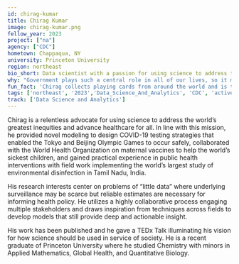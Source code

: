 ```yaml
---
id: chirag-kumar
title: Chirag Kumar
image: chirag-kumar.png
fellow_year: 2023
project: ["na"]
agency: ["CDC"]
hometown: Chappaqua, NY
university: Princeton University
region: northeast
bio_short: Data scientist with a passion for using science to address the world’s greatest inequities
why: "Government plays such a central role in all of our lives, so it must work for all people. I am drawn to USDC because it presents an opportunity to simultaneously learn from deep technical and policy expertise of government leaders while working on critical and impactful problems and government programs. I am excited to begin my career by ensuring that technology is advancing the lives of all Americans!"
fun_fact: 'Chirag collects playing cards from around the world and is trying to complete a set of cards from every national park in the US! He also loves card games (bridge!), so please feel free to knock on his door (or ring a virtual doorbell) for a card game session!'
tags: ['northeast', '2023','Data_Science_And_Analytics', 'CDC', 'active']
track: ['Data Science and Analytics']
---
```


Chirag is a relentless advocate for using science to address the world’s greatest inequities and advance healthcare for all. In line with this mission, he provided novel modeling to design COVID-19 testing strategies that enabled the Tokyo and Beijing Olympic Games to occur safely, collaborated with the World Health Organization on maternal vaccines to help the world’s sickest children, and gained practical experience in public health interventions with field work implementing the world’s largest study of environmental disinfection in Tamil Nadu, India. 

His research interests center on problems of “little data” where underlying surveillance may be scarce but reliable estimates are necessary for informing health policy. He utilizes a highly collaborative process engaging multiple stakeholders and draws inspiration from techniques across fields to develop models that still provide deep and actionable insight.

His work has been published and he gave a TEDx Talk illuminating his vision for how science should be used in service of society. He is a recent graduate of Princeton University where he studied Chemistry with minors in Applied Mathematics, Global Health, and Quantitative Biology.
